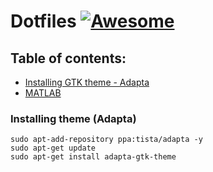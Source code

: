 # Dotfiles [![Awesome](https://cdn.rawgit.com/sindresorhus/awesome/d7305f38d29fed78fa85652e3a63e154dd8e8829/media/badge.svg)](https://github.com/sindresorhus/awesome)

## Table of contents:
- [Installing GTK theme - Adapta](#Installing-theme-(Adapta))
- [MATLAB](#matlab)


### Installing theme (Adapta)
```
sudo apt-add-repository ppa:tista/adapta -y
sudo apt-get update
sudo apt-get install adapta-gtk-theme 
```
